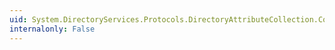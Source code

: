 ```yaml
---
uid: System.DirectoryServices.Protocols.DirectoryAttributeCollection.CopyTo(System.DirectoryServices.Protocols.DirectoryAttribute[],System.Int32)
internalonly: False
---
```

